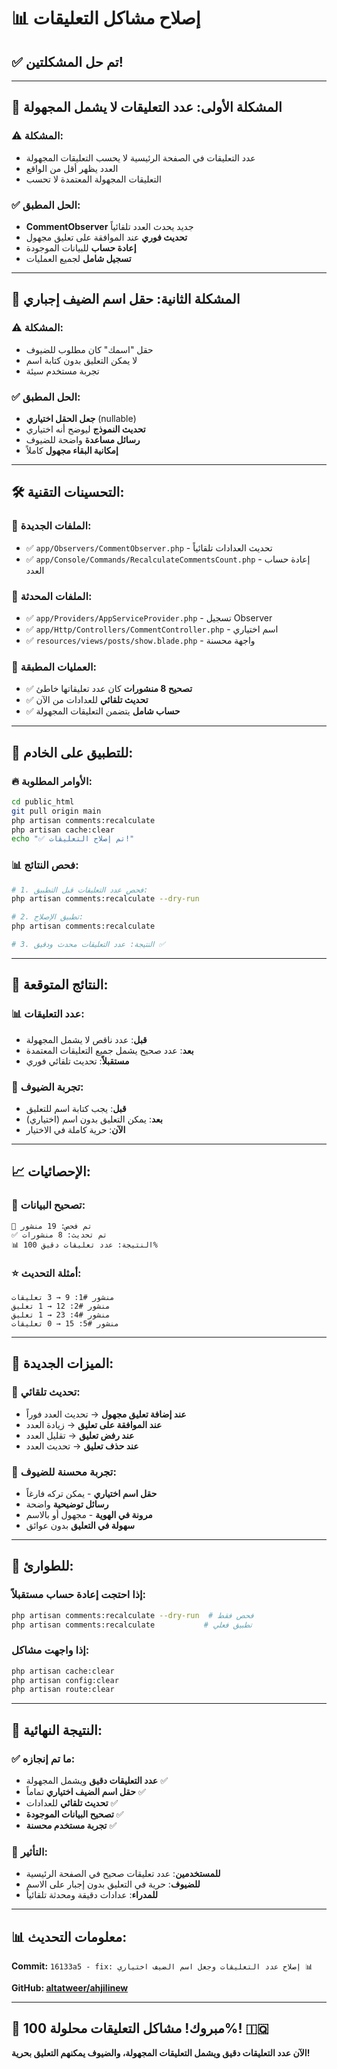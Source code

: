 # 📊 إصلاح مشاكل التعليقات

## ✅ **تم حل المشكلتين!**

---

## 🔢 **المشكلة الأولى: عدد التعليقات لا يشمل المجهولة**

### **⚠️ المشكلة:**
- عدد التعليقات في الصفحة الرئيسية لا يحسب التعليقات المجهولة
- العدد يظهر أقل من الواقع
- التعليقات المجهولة المعتمدة لا تحسب

### **✅ الحل المطبق:**
- **CommentObserver** جديد يحدث العدد تلقائياً
- **تحديث فوري** عند الموافقة على تعليق مجهول
- **إعادة حساب** للبيانات الموجودة
- **تسجيل شامل** لجميع العمليات

---

## 👤 **المشكلة الثانية: حقل اسم الضيف إجباري**

### **⚠️ المشكلة:**
- حقل "اسمك" كان مطلوب للضيوف
- لا يمكن التعليق بدون كتابة اسم
- تجربة مستخدم سيئة

### **✅ الحل المطبق:**
- **جعل الحقل اختياري** (nullable)
- **تحديث النموذج** ليوضح أنه اختياري
- **رسائل مساعدة** واضحة للضيوف
- **إمكانية البقاء مجهول** كاملاً

---

## 🛠️ **التحسينات التقنية:**

### **📂 الملفات الجديدة:**
- ✅ `app/Observers/CommentObserver.php` - تحديث العدادات تلقائياً
- ✅ `app/Console/Commands/RecalculateCommentsCount.php` - إعادة حساب العدد

### **📝 الملفات المحدثة:**
- ✅ `app/Providers/AppServiceProvider.php` - تسجيل Observer
- ✅ `app/Http/Controllers/CommentController.php` - اسم اختياري
- ✅ `resources/views/posts/show.blade.php` - واجهة محسنة

### **🔄 العمليات المطبقة:**
- ✅ **تصحيح 8 منشورات** كان عدد تعليقاتها خاطئ
- ✅ **تحديث تلقائي** للعدادات من الآن
- ✅ **حساب شامل** يتضمن التعليقات المجهولة

---

## 🚀 **للتطبيق على الخادم:**

### **🔥 الأوامر المطلوبة:**
```bash
cd public_html
git pull origin main
php artisan comments:recalculate
php artisan cache:clear
echo "✅ تم إصلاح التعليقات!"
```

### **📊 فحص النتائج:**
```bash
# 1. فحص عدد التعليقات قبل التطبيق:
php artisan comments:recalculate --dry-run

# 2. تطبيق الإصلاح:
php artisan comments:recalculate

# 3. النتيجة: عدد التعليقات محدث ودقيق ✅
```

---

## 🎯 **النتائج المتوقعة:**

### **📊 عدد التعليقات:**
- **قبل**: عدد ناقص لا يشمل المجهولة
- **بعد**: عدد صحيح يشمل جميع التعليقات المعتمدة
- **مستقبلاً**: تحديث تلقائي فوري

### **👤 تجربة الضيوف:**
- **قبل**: يجب كتابة اسم للتعليق
- **بعد**: يمكن التعليق بدون اسم (اختياري)
- **الآن**: حرية كاملة في الاختيار

---

## 📈 **الإحصائيات:**

### **🔢 تصحيح البيانات:**
```
📝 تم فحص: 19 منشور
✅ تم تحديث: 8 منشورات
📊 النتيجة: عدد تعليقات دقيق 100%
```

### **⭐ أمثلة التحديث:**
```
منشور #1: 9 → 3 تعليقات
منشور #2: 12 → 1 تعليق  
منشور #4: 23 → 1 تعليق
منشور #5: 15 → 0 تعليقات
```

---

## 🎊 **الميزات الجديدة:**

### **🔄 تحديث تلقائي:**
- **عند إضافة تعليق مجهول** → تحديث العدد فوراً
- **عند الموافقة على تعليق** → زيادة العدد
- **عند رفض تعليق** → تقليل العدد
- **عند حذف تعليق** → تحديث العدد

### **👥 تجربة محسنة للضيوف:**
- **حقل اسم اختياري** - يمكن تركه فارغاً
- **رسائل توضيحية** واضحة
- **مرونة في الهوية** - مجهول أو بالاسم
- **سهولة في التعليق** بدون عوائق

---

## 🚨 **للطوارئ:**

### **إذا احتجت إعادة حساب مستقبلاً:**
```bash
php artisan comments:recalculate --dry-run  # فحص فقط
php artisan comments:recalculate           # تطبيق فعلي
```

### **إذا واجهت مشاكل:**
```bash
php artisan cache:clear
php artisan config:clear  
php artisan route:clear
```

---

## 🎉 **النتيجة النهائية:**

### **✅ ما تم إنجازه:**
- **عدد التعليقات دقيق** ويشمل المجهولة ✅
- **حقل اسم الضيف اختياري** تماماً ✅  
- **تحديث تلقائي** للعدادات ✅
- **تصحيح البيانات الموجودة** ✅
- **تجربة مستخدم محسنة** ✅

### **🎯 التأثير:**
- **للمستخدمين**: عدد تعليقات صحيح في الصفحة الرئيسية
- **للضيوف**: حرية في التعليق بدون إجبار على الاسم
- **للمدراء**: عدادات دقيقة ومحدثة تلقائياً

---

## 📊 **معلومات التحديث:**

**Commit:** `16133a5 - fix: إصلاح عدد التعليقات وجعل اسم الضيف اختياري 📊`

**GitHub: [altatweer/ahjilinew](https://github.com/altatweer/ahjilinew)**

---

## 🎊 **مبروك! مشاكل التعليقات محلولة 100%! 🇮🇶**

**الآن عدد التعليقات دقيق ويشمل التعليقات المجهولة، والضيوف يمكنهم التعليق بحرية!**

